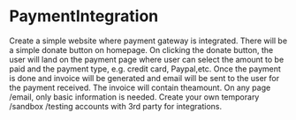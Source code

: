 # PaymentIntegration
Create a simple website where payment gateway is integrated.  There will be a simple donate button on homepage. On clicking the donate button, the user will land on the payment page where user can select the amount to be paid and the payment type, e.g. credit card, Paypal,etc.  Once the payment is done and invoice will be generated and email will be sent to the user for the payment received. The invoice will contain theamount.  On any page /email, only basic information is needed.  Create your own temporary /sandbox /testing accounts with 3rd party for integrations. 
